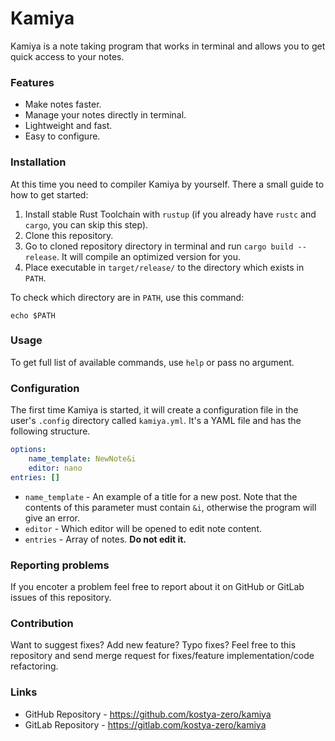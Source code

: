 # Kamiya

Kamiya is a note taking program that works in terminal and allows you to get quick access to your notes.

### Features

- Make notes faster.
- Manage your notes directly in  terminal.
- Lightweight and fast.
- Easy to configure.

### Installation

At this time you need to compiler Kamiya by yourself.
There a small guide to how to get started:

1. Install stable Rust Toolchain with `rustup` (if you already have `rustc` and `cargo`, you can skip this step).
2. Clone this repository.
3. Go to cloned repository directory in terminal and run `cargo build --release`. It will compile an optimized version for you.
4. Place executable in `target/release/` to the directory which exists in `PATH`.

To check which directory are in `PATH`, use this command:

```shell
echo $PATH
```

### Usage

To get full list of available commands, use `help` or pass no argument.

### Configuration

The first time Kamiya is started, it will create a configuration file in the user's `.config` directory called `kamiya.yml`.
It's a YAML file and has the following structure.

```yml
options: 
    name_template: NewNote&i
    editor: nano
entries: []
```
- `name_template` - An example of a title for a new post. Note that the contents of this parameter must contain `&i`, otherwise the program will give an error.
- `editor` - Which editor will be opened to edit note content.
- `entries` - Array of notes. **Do not edit it.**

### Reporting problems

If you encoter a problem feel free to report about it on GitHub or GitLab issues of this repository.

### Contribution

Want to suggest fixes? Add new feature? Typo fixes? 
Feel free to this repository and send merge request for fixes/feature implementation/code refactoring.

### Links

- GitHub Repository - https://github.com/kostya-zero/kamiya
- GitLab Repository - https://gitlab.com/kostya-zero/kamiya


